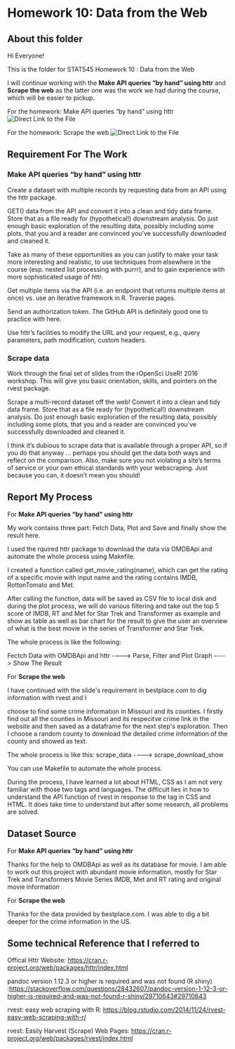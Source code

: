 Homework 10: Data from the Web
=====================

## About this folder
Hi Everyone!

This is the folder for STAT545 Homework 10 : Data from the Web

I will continue working with the **Make API queries “by hand” using httr** and **Scrape the web** as the latter one was the work we had during the course, which will be easier to pickup.

For the homework: Make API queries “by hand” using httr
![Direct Link to the File](https://github.com/arthursunbao/STAT545-Homework/tree/master/hw10/OMDB "Direct Link to the File")

For the homework: Scrape the web
![Direct Link to the File](https://github.com/arthursunbao/STAT545-Homework/tree/master/hw10/scrape_data "Direct Link to the File")


## Requirement For The Work

### Make API queries “by hand” using httr
Create a dataset with multiple records by requesting data from an API using the httr package.

GET() data from the API and convert it into a clean and tidy data frame. Store that as a file ready for (hypothetical!) downstream analysis. Do just enough basic exploration of the resulting data, possibly including some plots, that you and a reader are convinced you’ve successfully downloaded and cleaned it.

Take as many of these opportunities as you can justify to make your task more interesting and realistic, to use techniques from elsewhere in the course (esp. nested list processing with purrr), and to gain experience with more sophisticated usage of httr.

Get multiple items via the API (i.e. an endpoint that returns multiple items at once) vs. use an iterative framework in R.
Traverse pages.

Send an authorization token. The GitHub API is definitely good one to practice with here.

Use httr’s facilities to modify the URL and your request, e.g., query parameters, path modification, custom headers.

### Scrape data

Work through the final set of slides from the rOpenSci UseR! 2016 workshop. This will give you basic orientation, skills, and pointers on the rvest package.

Scrape a multi-record dataset off the web! Convert it into a clean and tidy data frame. Store that as a file ready for (hypothetical!) downstream analysis. Do just enough basic exploration of the resulting data, possibly including some plots, that you and a reader are convinced you’ve successfully downloaded and cleaned it.

I think it’s dubious to scrape data that is available through a proper API, so if you do that anyway … perhaps you should get the data both ways and reflect on the comparison. Also, make sure you not violating a site’s terms of service or your own ethical standards with your webscraping. Just because you can, it doesn’t mean you should!

## Report My Process

For **Make API queries “by hand” using httr**

My work contains three part: Fetch Data, Plot and Save and finally show the result here.

I used the rquired httr package to download the data via OMDBApi and automate the whole process using Makefile.

I created a function called get_movie_rating(name), which can get the rating of a specific movie with input name and the rating contains IMDB, RottonTomato and Met.

After calling the function, data will be saved as CSV file to local disk and during the plot process, we will do various filtering and take out the top 5 score of IMDB, RT and Met for Star Trek and Transformer as example and show as table as well as bar chart for the result to give the user an overview of what is the best movie in the series of Transformer and Star Trek.

The whole process is like the following: 

Fectch Data with OMDBApi and httr ----> Parse, Filter and Plot Graph ----> Show The Result

For **Scrape the web**

I have continued with the slide's requirement in bestplace.com to dig information with rvest and I 

choose to find some crime information in Missouri and its counties. I firstly find out all the counties in Missouri and its respecitve crime link in the website and then saved as a dataframe for the next step's exploration. Then I choose a random county to download the detailed crime information of the county and showed as text.

The whole process is like this: scrape_data ----> scrape_download_show

You can use Makefile to automate the whole process.

During the process, I have learned a lot about HTML, CSS as I am not very familiar with those two tags and languages. The difficult lies in how to understand the API function of rvest in response to the tag in CSS and HTML. It does take time to understand but after some research, all problems are solved. 

## Dataset Source

For **Make API queries “by hand” using httr**

Thanks for the help to OMDBApi as well as its database for movie. I am able to work out this project with abundant movie information, mostly for Star Trek and Transformers Movie Series IMDB, Met and RT rating and original movie information

For **Scrape the web**

Thanks for the data provided by bestplace.com. I was able to dig a bit deeper for the crime information in the US. 

## Some technical Reference that I referred to

Offical Httr Website: https://cran.r-project.org/web/packages/httr/index.html

pandoc version 1.12.3 or higher is required and was not found (R shiny) :https://stackoverflow.com/questions/28432607/pandoc-version-1-12-3-or-higher-is-required-and-was-not-found-r-shiny/29710643#29710643

rvest: easy web scraping with R: https://blog.rstudio.com/2014/11/24/rvest-easy-web-scraping-with-r/

rvest: Easily Harvest (Scrape) Web Pages: https://cran.r-project.org/web/packages/rvest/index.html



